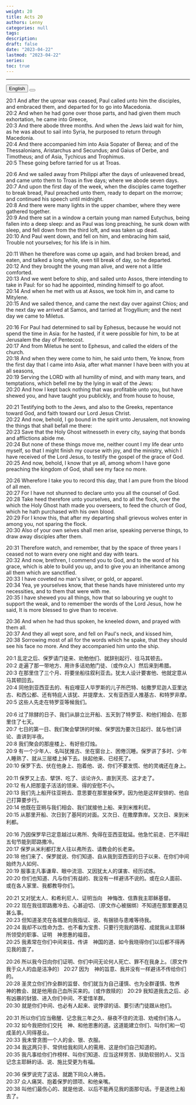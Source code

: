 ```yaml
---
weight: 20
title: Acts 20
authors: Lenny
categories: null
tags: 
description: 
draft: false
date: "2023-04-22"
lastmod: "2023-04-22"
series:
toc: true
---
```



<!--more-->
---

<!-- Tab links -->
<div class="tab">
  <button class="tablinks active" onclick="tablabel(event, 'english')">English</button>
  <button class="tablinks" onclick="tablabel(event, 'chinese')"></button>
  
</div>

<!-- Tab content -->
<div id="english" class="tabcontent" style="display:block">

20:1 And after the uproar was ceased, Paul called unto him the disciples, and embraced them, and departed for to go into Macedonia.  
20:2 And when he had gone over those parts, and had given them much exhortation, he came into Greece,  
20:3 And there abode three months. And when the Jews laid wait for him, as he was about to sail into Syria, he purposed to return through Macedonia.  
20:4 And there accompanied him into Asia Sopater of Berea; and of the Thessalonians, Aristarchus and Secundus; and Gaius of Derbe, and Timotheus; and of Asia, Tychicus and Trophimus.  
20:5 These going before tarried for us at Troas.  

20:6 And we sailed away from Philippi after the days of unleavened bread, and came unto them to Troas in five days; where we abode seven days.  
20:7 And upon the first day of the week, when the disciples came together to break bread, Paul preached unto them, ready to depart on the morrow; and continued his speech until midnight.  
20:8 And there were many lights in the upper chamber, where they were gathered together.  
20:9 And there sat in a window a certain young man named Eutychus, being fallen into a deep sleep: and as Paul was long preaching, he sunk down with sleep, and fell down from the third loft, and was taken up dead.  
20:10 And Paul went down, and fell on him, and embracing him said, Trouble not yourselves; for his life is in him.  

20:11 When he therefore was come up again, and had broken bread, and eaten, and talked a long while, even till break of day, so he departed.  
20:12 And they brought the young man alive, and were not a little comforted.  
20:13 And we went before to ship, and sailed unto Assos, there intending to take in Paul: for so had he appointed, minding himself to go afoot.  
20:14 And when he met with us at Assos, we took him in, and came to Mitylene.  
20:15 And we sailed thence, and came the next day over against Chios; and the next day we arrived at Samos, and tarried at Trogyllium; and the next day we came to Miletus.  

20:16 For Paul had determined to sail by Ephesus, because he would not spend the time in Asia: for he hasted, if it were possible for him, to be at Jerusalem the day of Pentecost.  
20:17 And from Miletus he sent to Ephesus, and called the elders of the church.  
20:18 And when they were come to him, he said unto them, Ye know, from the first day that I came into Asia, after what manner I have been with you at all seasons,  
20:19 Serving the LORD with all humility of mind, and with many tears, and temptations, which befell me by the lying in wait of the Jews:  
20:20 And how I kept back nothing that was profitable unto you, but have shewed you, and have taught you publickly, and from house to house,  

20:21 Testifying both to the Jews, and also to the Greeks, repentance toward God, and faith toward our Lord Jesus Christ.  
20:22 And now, behold, I go bound in the spirit unto Jerusalem, not knowing the things that shall befall me there:  
20:23 Save that the Holy Ghost witnesseth in every city, saying that bonds and afflictions abide me.  
20:24 But none of these things move me, neither count I my life dear unto myself, so that I might finish my course with joy, and the ministry, which I have received of the Lord Jesus, to testify the gospel of the grace of God.  
20:25 And now, behold, I know that ye all, among whom I have gone preaching the kingdom of God, shall see my face no more.  

20:26 Wherefore I take you to record this day, that I am pure from the blood of all men.  
20:27 For I have not shunned to declare unto you all the counsel of God.  
20:28 Take heed therefore unto yourselves, and to all the flock, over the which the Holy Ghost hath made you overseers, to feed the church of God, which he hath purchased with his own blood.  
20:29 For I know this, that after my departing shall grievous wolves enter in among you, not sparing the flock.  
20:30 Also of your own selves shall men arise, speaking perverse things, to draw away disciples after them.  

20:31 Therefore watch, and remember, that by the space of three years I ceased not to warn every one night and day with tears.  
20:32 And now, brethren, I commend you to God, and to the word of his grace, which is able to build you up, and to give you an inheritance among all them which are sanctified.  
20:33 I have coveted no man's silver, or gold, or apparel.  
20:34 Yea, ye yourselves know, that these hands have ministered unto my necessities, and to them that were with me.  
20:35 I have shewed you all things, how that so labouring ye ought to support the weak, and to remember the words of the Lord Jesus, how he said, It is more blessed to give than to receive.  

20:36 And when he had thus spoken, he kneeled down, and prayed with them all.  
20:37 And they all wept sore, and fell on Paul's neck, and kissed him,  
20:38 Sorrowing most of all for the words which he spake, that they should see his face no more. And they accompanied him unto the ship.  
</div>

<div id="chinese" class="tabcontent">

20:1 乱定之后、保罗请门徒来、劝勉他们、就辞别起行、往马其顿去。  
20:2 走遍了那一带地方、用许多话劝勉门徒、〔或作众人〕然后来到希腊。  
20:3 在那里住了三个月、将要坐船往叙利亚去。犹太人设计要害他、他就定意从马其顿回去。  
20:4 同他到亚西亚去的、有庇哩亚人毕罗斯的儿子所巴特、帖撒罗尼迦人亚里达古、和西公都、还有特庇人该犹、并提摩太、又有亚西亚人推基古、和特罗非摩。  
20:5 这些人先走在特罗亚等候我们。  

20:6 过了除酵的日子、我们从腓立比开船、五天到了特罗亚、和他们相会、在那里住了七天。  
20:7 七日的第一日、我们聚会擘饼的时候、保罗因为要次日起行、就与他们讲论、直讲到半夜。  
20:8 我们聚会的那座楼上、有好些灯烛。  
20:9 有一个少年人、名叫犹推古、坐在窗台上、困倦沉睡。保罗讲了多时、少年人睡熟了、就从三层楼上掉下去。扶起他来、已经死了。  
20:10 保罗下去、伏在他身上、抱着他、说、你们不要发慌、他的灵魂还在身上。  

20:11 保罗又上去、擘饼、吃了、谈论许久、直到天亮、这才走了。  
20:12 有人把那童子活活的领来、得的安慰不小。  
20:13 我们先上船开往亚朔去、意思要在那里接保罗。因为他是这样安排的、他自己打算要步行。  
20:14 他既在亚朔与我们相会、我们就接他上船、来到米推利尼。  
20:15 从那里开船、次日到了基阿的对面。又次日、在撒摩靠岸。又次日、来到米利都。  

20:16 乃因保罗早已定意越过以弗所、免得在亚西亚耽延。他急忙前走、巴不得赶五旬节能到耶路撒冷。  
20:17 保罗从米利都打发人往以弗所去、请教会的长老来。  
20:18 他们来了、保罗就说、你们知道、自从我到亚西亚的日子以来、在你们中间始终为人如何、  
20:19 服事主凡事谦卑、眼中流泪、又因犹太人的谋害、经历试炼。  
20:20 你们也知道、凡与你们有益的、我没有一样避讳不说的。或在众人面前、或在各人家里、我都教导你们。  

20:21 又对犹太人、和希利尼人、证明当向　神悔改、信靠我主耶稣基督。  
20:22 现在我往耶路撒冷去、心甚迫切、〔原文作心被捆绑〕不知道在那里要遇见甚么事。  
20:23 但知道圣灵在各城里向我指证、说、有捆锁与患难等待我。  
20:24 我却不以性命为念、也不看为宝贵、只要行完我的路程、成就我从主耶稣所领受的职事、证明　神恩惠的福音。  
20:25 我素常在你们中间来往、传讲　神国的道、如今我晓得你们以后都不得再见我的面了。  

20:26 所以我今日向你们证明、你们中间无论何人死亡、罪不在我身上。〔原文作我于众人的血是洁净的〕
20:27 因为　神的旨意、我并没有一样避讳不传给你们的。  
20:28 圣灵立你们作全群的监督、你们就当为自己谨慎、也为全群谨慎、牧养　神的教会、就是他用自己血所买来的。〔或作救赎的〕
20:29 我知道我去之后、必有凶暴的豺狼、进入你们中间、不爱惜羊群。  
20:30 就是你们中间、也必有人起来、说悖谬的话、要引诱门徒跟从他们。  

20:31 所以你们应当儆醒、记念我三年之久、昼夜不住的流泪、劝戒你们各人。  
20:32 如今我把你们交托　神、和他恩惠的道。这道能建立你们、叫你们和一切成圣的人同得基业。  
20:33 我未曾贪图一个人的金、银、衣服。  
20:34 我这两只手、常供给我和同人的需用、这是你们自己知道的。  
20:35 我凡事给你们作榜样、叫你们知道、应当这样劳苦、扶助软弱的人、又当记念主耶稣的话、说、施比受更为有福。  

20:36 保罗说完了这话、就跪下同众人祷告。  
20:37 众人痛哭、抱着保罗的颈项、和他亲嘴。  
20:38 叫他们最伤心的、就是他说、以后不能再见我的面那句话。于是送他上船去了。  
</div>